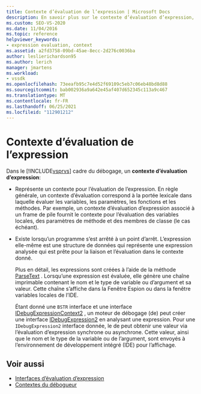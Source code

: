 ```yaml
---
title: Contexte d’évaluation de l’expression | Microsoft Docs
description: En savoir plus sur le contexte d’évaluation d’expression, qui représente un contexte pour l’évaluation d’expression et existe lorsqu’un programme s’est arrêté à un point d’arrêt.
ms.custom: SEO-VS-2020
ms.date: 11/04/2016
ms.topic: reference
helpviewer_keywords:
- expression evaluation, context
ms.assetid: a2fd3758-09bd-45ae-8ecc-2d276c0036ba
author: leslierichardson95
ms.author: lerich
manager: jmartens
ms.workload:
- vssdk
ms.openlocfilehash: 73eeafb95c7e4d52f69109c5eb7c06eb48bd8d88
ms.sourcegitcommit: bab002936a9a642e45af407d652345c113a9c467
ms.translationtype: MT
ms.contentlocale: fr-FR
ms.lasthandoff: 06/25/2021
ms.locfileid: "112901212"
---
```

# <a name="expression-evaluation-context"></a>Contexte d’évaluation de l’expression
Dans le [!INCLUDE[vsprvs](../../code-quality/includes/vsprvs_md.md)] cadre du débogage, un **contexte d’évaluation d’expression**:

- Représente un contexte pour l’évaluation de l’expression. En règle générale, un contexte d’évaluation correspond à la portée lexicale dans laquelle évaluer les variables, les paramètres, les fonctions et les méthodes. Par exemple, un contexte d’évaluation d’expression associé à un frame de pile fournit le contexte pour l’évaluation des variables locales, des paramètres de méthode et des membres de classe (le cas échéant).

- Existe lorsqu’un programme s’est arrêté à un point d’arrêt. L’expression elle-même est une structure de données qui représente une expression analysée qui est prête pour la liaison et l’évaluation dans le contexte donné.

     Plus en détail, les expressions sont créées à l’aide de la méthode [ParseText](../../extensibility/debugger/reference/idebugexpressioncontext2-parsetext.md) . Lorsqu’une expression est évaluée, elle génère une chaîne imprimable contenant le nom et le type de variable ou d’argument et sa valeur. Cette chaîne s’affiche dans la Fenêtre Espion ou dans la fenêtre variables locales de l’IDE.

     Étant donné une `BSTR` interface et une interface [IDebugExpressionContext2](../../extensibility/debugger/reference/idebugexpressioncontext2.md) , un moteur de débogage (de) peut créer une interface [IDebugExpression2](../../extensibility/debugger/reference/idebugexpression2.md) en analysant une expression. Pour une `IDebugExpression2` interface donnée, le de peut obtenir une valeur via l’évaluation d’expression synchrone ou asynchrone. Cette valeur, ainsi que le nom et le type de la variable ou de l’argument, sont envoyés à l’environnement de développement intégré (IDE) pour l’affichage.

## <a name="see-also"></a>Voir aussi
- [Interfaces d’évaluation d’expression](../../extensibility/debugger/reference/expression-evaluation-interfaces.md)
- [Contextes du débogueur](../../extensibility/debugger/debugger-contexts.md)

